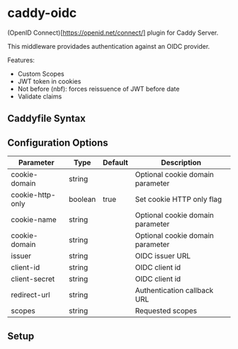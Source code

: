 # caddy-oidc
(OpenID Connect)[https://openid.net/connect/] plugin for Caddy Server.

This middleware providades authentication against an OIDC provider.

Features:

- Custom Scopes
- JWT token in cookies 
- Not before (nbf): forces reissuence of JWT before date
- Validate claims

## Caddyfile Syntax

## Configuration Options

| Parameter                   | Type        | Default  | Description                               |
|-----------------------------|-------------|----------|-------------------------------------------|
| cookie-domain               | string      |          | Optional cookie domain parameter          |
| cookie-http-only	          | boolean     | true     | Set cookie HTTP only flag                 |
| cookie-name	              | string      |          | Optional cookie domain parameter          |
| cookie-domain               | string      |          | Optional cookie domain parameter          |
| issuer                      | string      |          | OIDC issuer URL                           |
| client-id                   | string      |          | OIDC client id                            |
| client-secret               | string      |          | OIDC client id                            |
| redirect-url                | string      |          | Authentication callback URL               |
| scopes                      | string      |          | Requested scopes                          |

## Setup